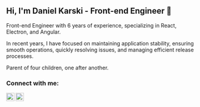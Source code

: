 ## Hi, I'm Daniel Karski - Front-end Engineer 👋

Front-end Engineer with 6 years of experience, specializing in React, Electron, and Angular.

In recent years, I have focused on maintaining application stability, ensuring smooth operations, quickly resolving issues, and managing efficient release processes.

Parent of four children, one after another.

### Connect with me:

[<img align="left" alt="Daniel Karski | Twitter" width="22px" src="https://cdn.jsdelivr.net/npm/simple-icons@v3/icons/facebook.svg" />][facebook]
[<img align="left" alt="Daniel Karski | LinkedIn" width="22px" src="https://cdn.jsdelivr.net/npm/simple-icons@v3/icons/linkedin.svg" />][linkedin]


[facebook]: https://www.facebook.com/daniel.karski.5
[linkedin]: https://www.linkedin.com/in/daniel-karski/
